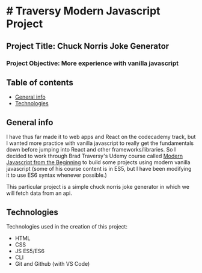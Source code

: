 # # Traversy Modern Javascript Project

## Project Title: Chuck Norris Joke Generator

### Project Objective: More experience with vanilla javascript

## Table of contents

- [General info](#general-info)
- [Technologies](#technologies)

## General info

I have thus far made it to web apps and React on the codecademy track, but I wanted more practice with vanilla javascript to really get the fundamentals down before jumping into React and other frameworks/libraries.
So I decided to work through Brad Traversy's Udemy course called [Modern Javascript from the Beginning](https://www.udemy.com/course/modern-javascript-from-the-beginning/) to build some projects using modern vanilla javascript (some of his course content is in ES5, but I have been modifying it to use ES6 syntax whenever possible.)

This particular project is a simple chuck norris joke generator in which we will fetch data from an api.

## Technologies

Technologies used in the creation of this project:

- HTML
- CSS
- JS ES5/ES6
- CLI
- Git and Github (with VS Code)
